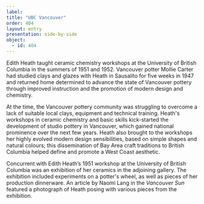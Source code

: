```yaml
---
label:
title: "UBC Vancouver"
order: 404
layout: entry
presentation: side-by-side
object:
  - id: 404
---
```

Edith Heath taught ceramic chemistry workshops at the University of British Columbia in the summers of 1951 and 1952. Vancouver potter Mollie Carter had studied clays and glazes with Heath in Sausalito for five weeks in 1947 and returned home determined to advance the state of Vancouver pottery through improved instruction and the promotion of modern design and chemistry.

At the time, the Vancouver pottery community was struggling to overcome a lack of suitable local clays, equipment and technical training. Heath's workshops in ceramic chemistry and basic skills kick-started the development of studio pottery in Vancouver, which gained national prominence over the next few years. Heath also brought to the workshops her highly evolved modern design sensibilities, based on simple shapes and natural colours; this dissemination of Bay Area craft traditions to British Columbia helped define and promote a West Coast aesthetic.

Concurrent with Edith Heath’s 1951 workshop at the University of British Columbia was an exhibition of her ceramics in the adjoining gallery. The exhibition included experiments on a potter's wheel, as well as pieces of her production dinnerware. An article by Naomi Lang in the *Vancouver Sun* featured a photograph of Heath posing with various pieces from the exhibition.